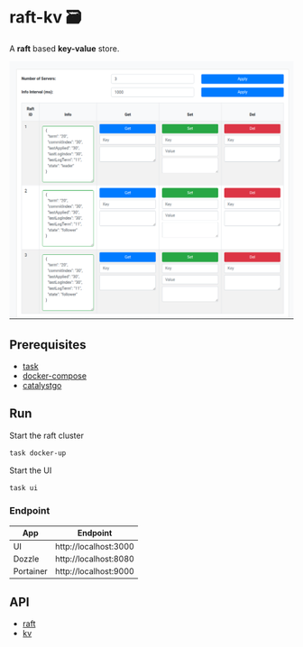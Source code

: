 # raft-kv 🗃️

A **raft** based **key-value** store.

![UI](./static/demo.png)

## Prerequisites

- [task](https://taskfile.dev/#/installation)
- [docker-compose](https://docs.docker.com/compose/install/)
- [catalystgo](https://github.com/catalystgo/cli)

## Run 

Start the raft cluster

```bash
task docker-up
```

Start the UI

```bash
task ui
```

### Endpoint

| App       | Endpoint              |
|-----------|-----------------------|
| UI        | http://localhost:3000 |
| Dozzle    | http://localhost:8080 |
| Portainer | http://localhost:9000 |

## API

- [raft](./api/raft/raft.proto)
- [kv](./api/kv/kv.proto)
 
[//]: # (## Config)

[//]: # (| Key                                | Description                                               |)

[//]: # (|------------------------------------|-----------------------------------------------------------|)

[//]: # (| RAFT_ID                            | ID of the node                                            |)

[//]: # (| RAFT_CLUSTER                       | Comma separated list of nodes                             |)

[//]: # (| RAFT_COMMIT_PERIOD                 | Period to commit the log &#40;if commit_index > last_applied&#41; |)

[//]: # (| RAFT_ELECTION_DELAY_PERIOD         | Period to delay the election &#40;only on startup&#41;            |)

[//]: # (| RAFT_ELECTION_TIMEOUT_PERIOD       | Period to timeout the election                            |)

[//]: # (| RAFT_HEARTBEAT_PERIOD              | Period to send the heartbeat                              |)

[//]: # (| RAFT_LEADER_STALE_PERIOD           | Period to check the leader staleness                      |)

[//]: # (| RAFT_LEADER_CHECK_STEP_DOWN_PERIOD | Period to check the leader step down                      |)

[//]: # (| BADGER_ENTRY_PATH                  | Path to store the entries                                 |)

[//]: # (| BADGER_STATE_PATH                  | Path to store the state                                   |)

[//]: # (| BADGER_KV_PATH                     | Path to store the key-value                               |)
